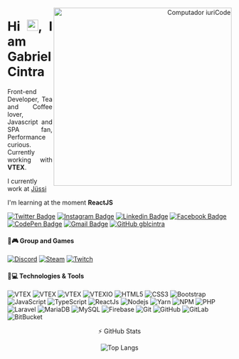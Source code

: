 <p align="left"><img src="https://komarev.com/ghpvc/?username=gblcintra" alt="gblcintra" width="0px"/></p>

<div align="right"> 
<img src="https://user-images.githubusercontent.com/15270961/150045160-619b5d85-5806-4381-8150-9a7913afac6d.png" min-width="400px" max-width="400px" width="400px" align="right" alt="Computador iuriCode">
</div>

<div align="left"> 
<h1 align = "justify"> Hi <img src="https://media.giphy.com/media/hvRJCLFzcasrR4ia7z/giphy.gif" width="25px">, I am Gabriel Cintra</h1>
<p align = "justify">Front-end Developer, Tea and Coffee lover, Javascript and SPA fan, Performance curious. Currently working with <strong>VTEX</strong>.</p>

I currently work at [Jüssi](https://jussi.com.br/)

I'm learning at the moment **ReactJS**


[![Twitter Badge](https://img.shields.io/badge/-Twitter-1DA1F2?style=flat-square&logo=twitter&logoColor=white&link=https://twitter.com/gabrielcintraa)](https://twitter.com/gabrielcintraa)
[![Instagram Badge](https://img.shields.io/badge/-Instagram-E4405F?style=flat-square&logo=instagram&logoColor=white&link=https://www.instagram.com/gblcintra/?hl=pt-br)](https://www.instagram.com/gblcintra/)
[![Linkedin Badge](https://img.shields.io/badge/-Linkedin-0077B5?style=flat-square&logo=Linkedin&logoColor=white&link=https://www.linkedin.com/in/gblcintra/)](https://www.linkedin.com/in/gblcintra/)
[![Facebook Badge](https://img.shields.io/badge/-Facebook-1877F2?style=flat-square&logo=facebook&logoColor=white&link=https://https://www.facebook.com/gblcintra)](https://www.facebook.com/gblcintra)
[![CodePen Badge](https://img.shields.io/badge/-CodePen-000000.svg?style=flat-square&logo=codepen&logoColor=white&link=https://codepen.io/gblcintra)](https://codepen.io/gblcintra)
[![Gmail Badge](https://img.shields.io/badge/-Gmail-D14836?style=flat-square&logo=gmail&logoColor=white&link=mailto:contato.gabrielcintra@gmail.com)](mailto:contato.gabrielcintra@gmail.com)
[![GitHub gblcintra]( https://img.shields.io/github/followers/gblcintra?label=follow&style=social)](https://github.com/gblcintra/gblcintra)
#### 🤛🎮 Group and Games
[![Discord](https://img.shields.io/badge/-Discord-7289DA?style=flat-square&logo=discord&logoColor=white&link=https://discord.gg/H66zPbh)](https://discord.gg/H66zPbh)
[![Steam](https://img.shields.io/badge/-Steam-000000?style=flat-square&logo=steam&logoColor=white&link=https://https://steamcommunity.com/id/gblcintra/)](https://steamcommunity.com/id/gblcintra/)
[![Twitch](https://img.shields.io/badge/-Twitch-9146FF?style=flat-square&logo=twitch&logoColor=white&link=https://www.twitch.tv/gblcintra)](https://www.twitch.tv/gblcintra)



#### 🚀💻 Technologies & Tools

![VTEX](https://avatars.githubusercontent.com/u/1288938?s=25)
![VTEX](https://img.shields.io/badge/-VtexCMS-ff69b4?style=flat-square&logo=vtex?color=white)
![VTEX](https://avatars.githubusercontent.com/u/1288938?s=25)
![VTEXIO](https://img.shields.io/badge/-VtexIO-ff69b4?style=flat-square&logo=vtex)
![HTML5](https://img.shields.io/badge/-HTML5-E34F26?style=flat-square&logo=html5&logoColor=white)
![CSS3](https://img.shields.io/badge/-CSS3-1572B6?style=flat-square&logo=css3)
![Bootstrap](https://img.shields.io/badge/-Bootstrap-563D7C?style=flat-square&logo=bootstrap&logoColor=white)
![JavaScript](https://img.shields.io/badge/-JavaScript-black?style=flat-square&logo=javascript)
![TypeScript](https://img.shields.io/badge/-TypeScript-007ACC?style=flat-square&logo=typescript&logoColor=white)
![ReactJs](https://img.shields.io/badge/-ReactJs-20232A?style=flat-square&logo=react)
![Nodejs](https://img.shields.io/badge/-Node.js-339933?style=flat-square&logo=Node.js&logoColor=white)
![Yarn](https://img.shields.io/badge/-Yarn-2C8EBB?style=flat-square&logo=yarn&logoColor=white)
![NPM](https://img.shields.io/badge/-npm-CB3837?style=flat-square&logo=npm&logoColor=white)
![PHP](https://img.shields.io/badge/-PHP-777BB4?style=flat-square&logo=php&logoColor=white)
![Laravel](https://img.shields.io/badge/-Laravel-FF2D20?style=flat-square&logo=laravel&logoColor=white)
![MariaDB](https://img.shields.io/badge/-MariaDB-003545?style=flat-square&logo=mariadb&logoColor=white)
![MySQL](https://img.shields.io/badge/-MySQL-black?style=flat-square&logo=mysql)
![Firebase](https://img.shields.io/badge/-firebase-ffca28?style=flat-square&logo=firebase&logoColor=black)
![Git](https://img.shields.io/badge/-Git-black?style=flat-square&logo=git)
![GitHub](https://img.shields.io/badge/-GitHub-181717?style=flat-square&logo=github)
![GitLab](https://img.shields.io/badge/-GitLab-FCA121?style=flat-square&logo=gitlab)
![BitBucket](https://img.shields.io/badge/-BitBucket-darkblue?style=flat-square&logo=bitbucket)

</div>

<div align="center"> 
⚡ GitHub Stats
  
<!-- ![Github Stats](https://github-readme-stats.vercel.app/api?username=gblcintra&show_icons=true&count_private=true&show_icons=true&include_all_commits=true) -->
![Top Langs](https://github-readme-stats.vercel.app/api/top-langs/?username=gblcintra&hide=TeX&layout=compact)
  
</div>

